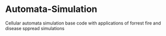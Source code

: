 # Automata-Simulation
Cellular automata simulation base code with applications of forrest fire and disease sppread simulations
